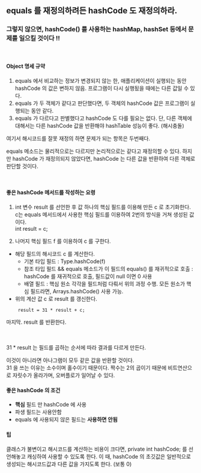 ## equals 를 재정의하려든 hashCode 도 재정의하라.

### 그렇지 않으면, hashCode() 를 사용하는 hashMap, hashSet 등에서 문제를 일으킬 것이다 !!

 <br>

#### Object 명세 규약
 1. equals 에서 비교하는 정보가 변경되지 않는 한, 애플리케이션이 실행되는 동안 hashCode 의 값은 변하지 않음.
 프로그램이 다시 실행됬을 때에는 다른 값일 수 있다.
 1. equals 가 두 객체가 같다고 판단했다면, 두 객체의 hashCode 값은 프로그램이 실행되는 동안 같다.
 1. equals 가 다르다고 판별했다고 hashCode 도 다를 필요는 없다. 단, 다른 객체에 대해서는 다른 hashCode 값을 반환해야 hashTable 성능이 좋다.
 (해시충돌)
 
 여기서 해시코드를 잘못 재정의 하면 문제가 되는 항목은 두번째다.
 
 equals 메소드는 물리적으로는 다르지만 논리적으로는 같다고 재정의할 수 있다.
 하지만 hashCode 가 재정의되지 않았다면, hashCode 는 다른 값을 반환하여 다른 객체로 판단할 것이다.
 
 <br>
 
#### 좋은 hashCode 메서드를 작성하는 요령
 1. int 변수 result 를 선언한 후 값 하나의 핵심 필드를 이용해 만든 c 로 초기화한다.  
 c는 equals 메서드에서 사용한 핵심 필드를 이용하여 2번의 방식을 거쳐 생성된 값이다.  
 int result = c;
 
 2. 나머지 핵심 필드 f 를 이용하여 c 를 구한다.
   - 해당 필드의 해시코드 c 를 계산한다.
     - 기본 타입 필드 : Type.hashCode(f)
     - 참조 타입 필드 && equals 메소드가 이 필드의 equals() 를 재귀적으로 호출 : hashCode 를 재귀적으로 호출, 필드값이 null 이면 0 사용
     - 배열 필드 : 핵심 원소 각각을 필드처럼 다뤄서 위의 과정 수행. 모든 원소가 핵심 필드라면, Arrays.hashCode() 사용 가능.
   - 위의 계산 값 c 로 result 를 갱신한다.
     ```
      result = 31 * result + c;
     ```
     
 마지막. result 를 반환한다.

<br>
<br>
31 * result 는 필드를 곱하는 순서에 따라 결과를 다르게 만든다.

이것이 아니라면 아나그램이 모두 같은 값을 반환할 것이다.  
31 을 쓰는 이유는 소수이며 홀수이기 때문이다. 짝수는 2의 곱이기 때문에 비트연산으로 자릿수가 올라가며, 오버플로가 일어날 수 있다.

#### 좋은 hashCode 의 조건
 - **핵심** 필드 만 hashCode 에 사용  
 - 파생 필드는 사용안함  
 - equals 에 사용되지 않은 필드는 **사용하면 안됨**
 
 
#### 팁
클래스가 불변이고 해시코드를 계산하는 비용이 크다면,
private int hashCode; 를 선언해놓고 캐싱하여 사용할 수 있도록 한다.
이 때, hashCode 의 초깃값은 일반적으로 생성되는 해시코드값과 다른 값을 가지도록 한다. (보통 0)